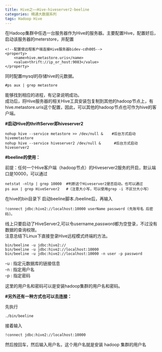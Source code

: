 ```yaml
---
title: Hive之——Hive-hiveserver2-beeline
categories: 精通大数据系列
tags: Hadoop Hive
---
```

在Hadoop集群中任选一台服务器作为Hive的服务器。主要配置Hive，配置好后，启动该服务器的meterstore，并配置

    
    
    <!--配置使远程客户端连接Hive服务器bidev-cdh005-->
    <property>
        <name>hive.metastore.uris</name>
        <value>thrift://ip_or_host:9083</value>
    </property>

同时配置mysql的存储hive的元数据。

    
    
    #ps aux | grep metastore

能够找到相应的进程，有记录说明成功。  
成功后，将Hive服务器的相关Hive工具安装包复制到其他的hadoop节点上，有hive.metastore.uris这个配置，因此，可以其他的hadoop节点也可作为hive的客户端。

**#启动Hive的thriftServer即hiveserver2**

    
    
    nohup hive --service metastore >> /dev/null &    #后台方式启动hivemetastore
    nohup hive --service hiveserver2 /dev/null &      #后台方式启动hiveserver2

**#beeline的使用：**

前提：任何一个Hive客户端（hadoop节点）的Hiveserver2服务的开启，默认端口是10000，可以通过

    
    
    netstat -nltp | grep 10000  #判断这个Hiveserver2是否启动。也可以通过
    ps aux | grep HiveServer2   #（注意大小写，可以使用grep -i 不区分大小写）

在hive的bin目录下 启动beeline脚本./beeline后，再输入

    
    
    !connect jdbc:hive2://localhost:10000 userName password (先账号名 后密码)。

线上只要启动了HiveServer2,可以令username,password都为空登录，不过没有数据的查询权限。  
注意总结下Linux下直接登录Hive远程模式终端的方法。

    
    
    bin/beeline -u jdbc:hive2://
    bin/beeline -u jdbc:hive2://localhost:10000
    bin/beeline -u jdbc:hive2://localhost:10000 -n user -p password
    

-u : 指定元数据库的链接信息  
-n : 指定用户名  
-p : 指定密码

这里的用户名和密码可以是安装hadoop集群的用户名和密码。

**#另外还有一种方式也可以去连接：**

先执行

    
    
    ./bin/beeline

接着输入

    
    
    !connect jdbc:hive2://localhost:10000

然后按回车，然后输入用户名，这个用户名就是安装 hadoop 集群的用户名

